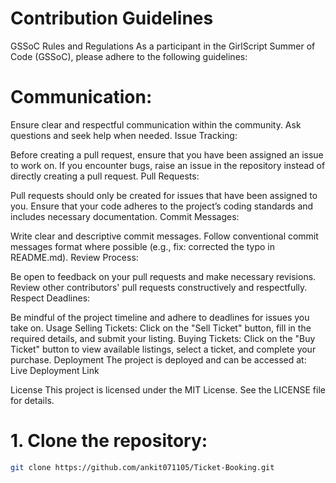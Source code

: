# Contribution Guidelines
GSSoC Rules and Regulations
As a participant in the GirlScript Summer of Code (GSSoC), please adhere to the following guidelines:

# Communication:

Ensure clear and respectful communication within the community.
Ask questions and seek help when needed.
Issue Tracking:

Before creating a pull request, ensure that you have been assigned an issue to work on.
If you encounter bugs, raise an issue in the repository instead of directly creating a pull request.
Pull Requests:

Pull requests should only be created for issues that have been assigned to you.
Ensure that your code adheres to the project’s coding standards and includes necessary documentation.
Commit Messages:

Write clear and descriptive commit messages.
Follow conventional commit messages format where possible (e.g., fix: corrected the typo in README.md).
Review Process:

Be open to feedback on your pull requests and make necessary revisions.
Review other contributors' pull requests constructively and respectfully.
Respect Deadlines:

Be mindful of the project timeline and adhere to deadlines for issues you take on.
Usage
Selling Tickets: Click on the "Sell Ticket" button, fill in the required details, and submit your listing.
Buying Tickets: Click on the "Buy Ticket" button to view available listings, select a ticket, and complete your purchase.
Deployment
The project is deployed and can be accessed at: Live Deployment Link

License
This project is licensed under the MIT License. See the LICENSE file for details.


# 1. Clone the repository:
   ```bash
   git clone https://github.com/ankit071105/Ticket-Booking.git






